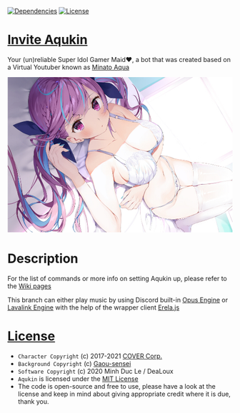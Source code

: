 [![Dependencies](https://img.shields.io/david/DeaLoux/Aqukin)](https://david-dm.org/DeaLoux/Aqukin)
[![License](https://badgen.net/github/license/DeaLoux/Aqukin)](https://github.com/DeaLoux/Aqukin/blob/master/LICENSE)

# [Invite Aqukin](https://discordapp.com/api/oauth2/authorize?client_id=702620458130079750&permissions=813165680&scope=bot)
Your (un)reliable Super Idol Gamer Maid♥, a bot that was created based on a Virtual Youtuber known as [Minato Aqua](https://www.youtube.com/channel/UC1opHUrw8rvnsadT-iGp7Cg)

<p align="center">
  <img src="https://github.com/DeaLoux/Aqukin/blob/master/src/utilities/media/background.png">
</p>

# Description
For the list of commands or more info on setting Aqukin up, please refer to the [Wiki pages](https://github.com/DeaLoux/Aqukin/wiki)

This branch can either play music by using Discord built-in [Opus Engine](https://discordjs.guide/voice/#quick-example) or [Lavalink Engine](https://ci.fredboat.com/project.html?projectId=Lavalink) with the help of the wrapper client [Erela.js](https://solaris.codes/projects/erelajs/docs/gettingstarted.html)

# [License](https://github.com/DeaLoux/Aqukin/blob/master/LICENSE)
- `Character Copyright` (c) 2017-2021 [COVER Corp.](https://cover-corp.com/)
- `Background Copyright` (c) [Gaou-sensei](https://twitter.com/umaiyo_puyoman)
- `Software Copyright` (c) 2020 Minh Duc Le / DeaLoux
- `Aqukin` is licensed under the [MIT License](https://github.com/DeaLoux/Aqukin/blob/master/LICENSE)
- The code is open-source and free to use, please have a look at the license and keep in mind about giving appropriate credit where it is due, thank you.
